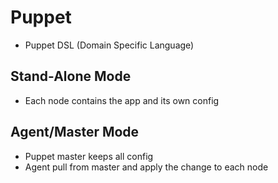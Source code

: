 # Puppet
- Puppet DSL (Domain Specific Language)

## Stand-Alone Mode
- Each node contains the app and its own config

## Agent/Master Mode
- Puppet master keeps all config
- Agent pull from master and apply the change to each node
